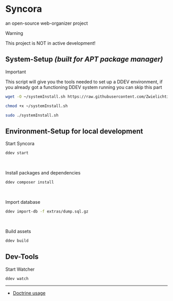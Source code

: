 # Syncora
an open-source web-organizer project

> [!WARNING]  
> This project is NOT in active development!

## System-Setup *(built for APT package manager)*
> [!IMPORTANT]
> This script will give you the tools needed to set up a DDEV environment, if you already got a functioning DDEV system running you can skip this part
```bash
wget -O ~/systemInstall.sh https://raw.githubusercontent.com/Zwielichtig/syncora/refs/heads/master/extras/systemInstall.sh
```
```bash
chmod +x ~/systemInstall.sh
```
```bash
sudo ./systemInstall.sh
```


## Environment-Setup for local development
Start Syncora
```bash
ddev start
```
<br>

Install packages and dependencies
```bash
ddev composer install
```
<br>

Import database
```bash
ddev import-db -f extras/dump.sql.gz
```
<br>

Build assets
```bash
ddev build
```

## Dev-Tools

Start Watcher
```bash
ddev watch
```
___
- [Doctrine usage](/docs/doctrine.md)





